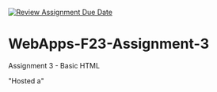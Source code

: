 [![Review Assignment Due Date](https://classroom.github.com/assets/deadline-readme-button-24ddc0f5d75046c5622901739e7c5dd533143b0c8e959d652212380cedb1ea36.svg)](https://classroom.github.com/a/q2-Q7VCy)
# WebApps-F23-Assignment-3
Assignment 3 - Basic HTML




 <a herf="https://44-563-webapps-f23.github.io/44563-webapps-f23-assignment3-tejeshredddy/">"Hosted a"</a>